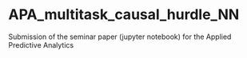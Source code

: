# APA_multitask_causal_hurdle_NN
Submission of the seminar paper (jupyter notebook) for the Applied Predictive Analytics
